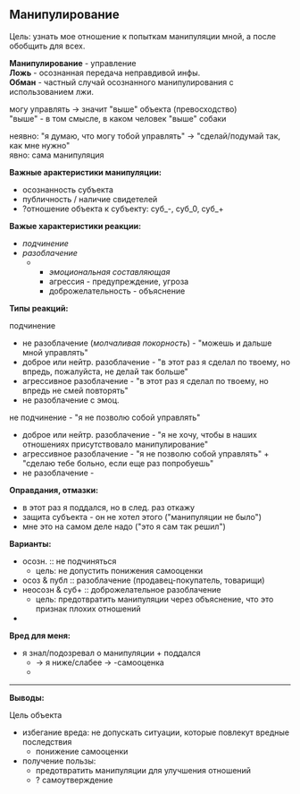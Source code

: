 ## Манипулирование

Цель: узнать мое отношение к попыткам манипуляции мной, а после обобщить для всех.



**Манипулирование** - управление  
**Ложь** - осознанная передача неправдивой инфы.  
**Обман** - частный случай осознанного манипулирования с использованием лжи.



могу управлять -&gt; значит "выше" объекта \(превосходство\)  
"выше" - в том смысле, в каком человек "выше" собаки



неявно: "я думаю, что могу тобой управлять" -&gt; "сделай/подумай так, как мне нужно"  
явно: сама манипуляция



**Важные арактеристики манипуляции:**

* осознанность субъекта
* публичность / наличие свидетелей
* ?отношение объекта к субъекту: суб\_-, суб\_0, суб\_+



**Важые характеристики реакции:**

* _подчинение_    
* _разоблачение_ 
  * + _эмоциональная составляющая_
    * агрессия - предупреждение, угроза
    * доброжелательность - объяснение



**Типы реакций:**

подчинение

* не разоблачение \(_молчаливая покорность_\) - "можешь и дальше мной управлять"
* доброе или нейтр. разоблачение - "в этот раз я сделал по твоему, но впредь, пожалуйста, не делай так больше" 
* агрессивное разоблачение - "в этот раз я сделал по твоему, но впредь не смей повторять" 
* не разоблачение с эмоц. 



не подчинение - "я не позволю собой управлять"

* доброе или нейтр. разоблачение - "я не хочу, чтобы в наших отношениях присутствовало манипулирование"
* агрессивное разоблачение - "я не позволю собой управлять" + "сделаю тебе больно, если еще раз попробуешь"
* не разоблачение - 





**Оправдания, отмазки:**

* в этот раз я поддался, но в след. раз откажу
* защита субъекта - он не хотел этого \("манипуляции не было"\)
* мне это на самом деле надо \("это я сам так решил"\)



**Варианты:**

* осозн. :: не подчиняться
  * цель: не допустить понижения самооценки
* осоз & публ :: разоблачение \(продавец-покупатель, товарищи\)
* неосозн & суб+ :: доброжелательное разоблачение
  * цель: предотвратить манипуляции через объяснение, что это признак плохих отношений
* 
**Вред для меня:**

* я знал/подозревал о манипуляции + поддался 
  * -&gt; я ниже/слабее -&gt; -самооценка
  * 

---

**Выводы:**

Цель объекта

* избегание вреда: не допускать ситуации, которые повлекут вредные последствия
  * понижение самооценки
* получение пользы: 
  * предотвратить манипуляции для улучшения отношений
  * ? самоутверждение









